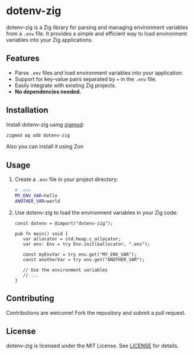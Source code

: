 # dotenv-zig

dotenv-zig is a Zig library for parsing and managing environment variables from a `.env` file. It provides a simple and efficient way to load environment variables into your Zig applications.

## Features

- Parse `.env` files and load environment variables into your application.
- Support for key-value pairs separated by `=` in the `.env` file.
- Easily integrate with existing Zig projects.
- **No dependencies needed.**

## Installation

Install dotenv-zig using [zigmod](https://github.com/nektro/zigmod/):

   ```sh
   zigmod aq add dotenv-zig
   ```

Also you can install it using Zon

## Usage

1. Create a `.env` file in your project directory:

   ```sh
   # .env
   MY_ENV_VAR=hello
   ANOTHER_VAR=world
   ```

2. Use dotenv-zig to load the environment variables in your Zig code:

   ```zig
   const dotenv = @import("dotenv-zig");

   pub fn main() void {
      var allocator = std.heap.c_allocator;
      var env: Env = try Env.init(&allocator, ".env");
         
      const myEnvVar = try env.get("MY_ENV_VAR");
      const anotherVar = try env.get("ANOTHER_VAR");
   
      // Use the environment variables
      // ...
   }
   ```

## Contributing

Contributions are welcome! Fork the repository and submit a pull request.

## License

dotenv-zig is licensed under the MIT License. See [LICENSE](LICENSE) for details.